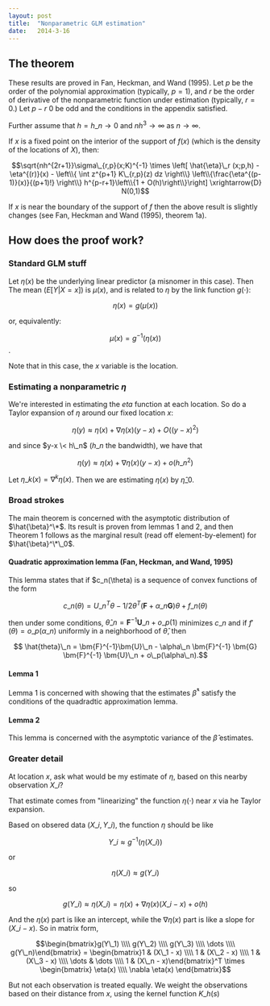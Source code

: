 ```yaml
---
layout: post
title:  "Nonparametric GLM estimation"
date:   2014-3-16
---
```


## The theorem

These results are proved in Fan, Heckman, and Wand (1995). Let $p$ be the order of the polynomial approximation (typically, $p=1$), and $r$ be the order of derivative of the nonparametric function under estimation (typically, $r=0$.) Let $p - r \> 0$ be odd and the conditions in the appendix satisfied.

Further assume that $h=h\_n \rightarrow 0$ and $nh^3 \rightarrow \infty$ as $n \rightarrow \infty$.

If $x$ is a fixed point on the interior of the support of $f(x)$ (which is the density of the locations of $X$), then:

$$\sqrt{nh^{2r+1}}\sigma\_{r,p}(x;K)^{-1} \times \left[ \hat{\eta}\_r (x;p,h) - \eta^{(r)}(x) - \left\\{ \int z^{p+1} K\_{r,p}(z) dz \right\\} \left\\{\frac{\eta^{(p-1)}(x)}{(p+1)!} \right\\} h^{p-r+1}\left\\{1 + O(h)\right\\}\right] \xrightarrow{D} N(0,1)$$

If $x$ is near the boundary of the support of $f$ then the above result is slightly changes (see Fan, Heckman and Wand (1995), theorem 1a).

## How does the proof work?

### Standard GLM stuff

Let $\eta(x)$ be the underlying linear predictor (a misnomer in this case). Then The mean ($E\left[Y|X=x\right]$) is $\mu(x)$, and is related to $\eta$ by the link function $g(\cdot)$:

$$\eta(x) = g(\mu(x))$$

or, equivalently:

$$\mu(x) = g^{-1}(\eta(x))$$.

Note that in this case, the $x$ variable is the location.

### Estimating a nonparametric $\eta$
We're interested in estimating the $eta$ function at each location. So do a Taylor expansion of $\eta$ around our fixed location $x$:

$$\eta(y) \approx \eta(x) + \nabla \eta(x)(y-x) + O((y-x)^2)$$

and since $y-x \< h\_n$ ($h\_n$ the bandwidth), we have that 

$$\eta(y) \approx \eta(x) + \nabla \eta(x)(y-x) + o(h\_n^2)$$

Let $\eta\_k(x) = \nabla^k \eta(x)$. Then we are estimating $\eta(x)$ by $\hat{\eta}\_0$.

### Broad strokes
The main theorem is concerned with the asymptotic distribution of $\hat{\beta}^\*$. Its result is proven from lemmas 1 and 2, and then Theorem 1 follows as the marginal result (read off element-by-element) for $\hat{\beta}^\*\_0$.


#### Quadratic approximation lemma (Fan, Heckman, and Wand, 1995)
This lemma states that if $c\_n(\theta) is a sequence of convex functions of the form

$$c\_n(\theta) = U\_n^T \theta - 1/2 \theta^T(\bm{F} + \alpha\_n \bm{G}) \theta +f\_n(\theta)$$

then under some conditions, $\hat{\theta}\_n = \bm{F}^{-1}\bm{U}\_n + o\_p(1)$ minimizes $c\_n$ and if $f'(\theta) = o\_p(\alpha\_n)$ uniformly in a neighborhood of $\hat{\theta}$, then

$$ \hat{theta}\_n = \bm{F}^{-1}\bm{U}\_n - \alpha\_n \bm{F}^{-1} \bm{G} \bm{F}^{-1} \bm{U}\_n + o\_p(\alpha\_n).$$


#### Lemma 1
Lemma 1 is concerned with showing that the estimates $\hat{\beta}^*$ satisfy the conditions of the quadradtic approximation lemma.

#### Lemma 2
This lemma is concerned with the asymptotic variance of the $\hat{\beta}$ estimates. 

### Greater detail
At location $x$, ask what would be my estimate of $\eta$, based on this nearby observation $X\_i$? 

That estimate comes from "linearizing" the function $\eta(\cdot)$ near $x$ via he Taylor expansion.

Based on obsered data $(X\_i, Y\_i)$, the function $\eta$ should be like

$$Y\_i \approx g^{-1}(\eta(X\_i))$$

or

$$\eta(X\_i) \approx g(Y\_i)$$

so

$$g(Y\_i) \approx \eta(X\_i) = \eta(x) + \nabla \eta(x)(X\_i-x) + o(h)$$

And the $\eta(x)$ part is like an intercept, while the $\nabla \eta(x)$ part is like a slope for $(X\_i - x)$. So in matrix form,

$$\begin{bmatrix}g(Y\_1) \\\\ g(Y\_2) \\\\ g(Y\_3) \\\\ \dots \\\\ g(Y\_n)\end{bmatrix} = \begin{bmatrix}1 & (X\_1 - x) \\\\ 1 & (X\_2 - x) \\\\ 1 & (X\_3 - x) \\\\ \dots & \dots \\\\ 1 & (X\_n - x)\end{bmatrix}^T \times \begin{bmatrix} \eta(x) \\\\ \nabla \eta(x) \end{bmatrix}$$

But not each observation is treated equally. We weight the observations based on their distance from $x$, using the kernel function $K\_h(s)$